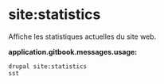 # site:statistics
Affiche les statistiques actuelles du site web.

**application.gitbook.messages.usage:**
```
drupal site:statistics
sst
```
